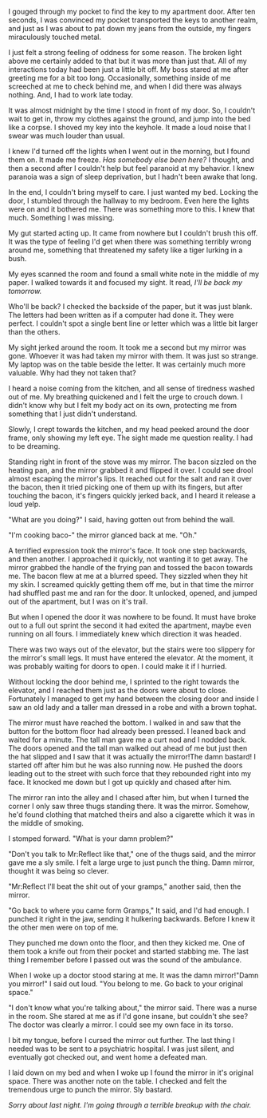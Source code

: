 I gouged through my pocket to find the key to my apartment door. After ten seconds, I was convinced my pocket transported the keys to another realm, and just as I was about to pat down my jeans from the outside, my fingers miraculously touched metal.

I just felt a strong feeling of oddness for some reason. The broken light above me certainly added to that but it was more than just that. All of my interactions today had been just a little bit off. My boss stared at me after greeting me for a bit too long. Occasionally, something inside of me screeched at me to check behind me, and when I did there was always nothing. And, I had to work late today.

It was almost midnight by the time I stood in front of my door. So, I couldn't wait to get in, throw my clothes against the ground, and jump into the bed like a corpse. I shoved my key into the keyhole. It made a loud noise that I swear was much louder than usual.

I knew I'd turned off the lights when I went out in the morning, but I found them on. It made me freeze. *Has somebody else been here?* I thought, and then a second after I couldn't help but feel paranoid at my behavior. I knew paranoia was a sign of sleep deprivation, but I hadn't been awake that long.

In the end, I couldn't bring myself to care. I just wanted my bed. Locking the door, I stumbled through the hallway to my bedroom. Even here the lights were on and it bothered me. There was something more to this. I knew that much. Something I was missing.

My gut started acting up. It came from nowhere but I couldn't brush this off. It was the type of feeling I'd get when there was something terribly wrong around me, something that threatened my safety like a tiger lurking in a bush.

My eyes scanned the room and found a small white note in the middle of my paper. I walked towards it and focused my sight. It read, *I'll be back my tomorrow.*

Who'll be back? I checked the backside of the paper, but it was just blank. The letters had been written as if a computer had done it. They were perfect. I couldn't spot a single bent line or letter which was a little bit larger than the others.

My sight jerked around the room. It took me a second but my mirror was gone. Whoever it was had taken my mirror with them. It was just so strange. My laptop was on the table beside the letter. It was certainly much more valuable. Why had they not taken that?

I heard a noise coming from the kitchen, and all sense of tiredness washed out of me. My breathing quickened and I felt the urge to crouch down. I didn't know why but I felt my body act on its own, protecting me from something that I just didn't understand.

Slowly, I crept towards the kitchen, and my head peeked around the door frame, only showing my left eye. The sight made me question reality. I had to be dreaming.

Standing right in front of the stove was my mirror. The bacon sizzled on the heating pan, and the mirror grabbed it and flipped it over. I could see drool almost escaping the mirror's lips. It reached out for the salt and ran it over the bacon, then it tried picking one of them up with its fingers, but after touching the bacon, it's fingers quickly jerked back, and I heard it release a loud yelp.

"What are you doing?" I said, having gotten out from behind the wall.

"I'm cooking baco-" the mirror glanced back at me. "Oh."

A terrified expression took the mirror's face. It took one step backwards, and then another. I approached it quickly, not wanting it to get away. The mirror grabbed the handle of the frying pan and tossed the bacon towards me. The bacon flew at me at a blurred speed. They sizzled when they hit my skin. I screamed quickly getting them off me, but in that time the mirror had shuffled past me and ran for the door. It unlocked, opened, and jumped out of the apartment, but I was on it's trail.

But when I opened the door it was nowhere to be found. It must have broke out to a full out sprint the second it had exited the apartment, maybe even running on all fours. I immediately knew which direction it was headed.

There was two ways out of the elevator, but the stairs were too slippery for the mirror's small legs. It must have entered the elevator. At the moment, it was probably waiting for doors to open. I could make it if I hurried.

Without locking the door behind me, I sprinted to the right towards the elevator, and I reached them just as the doors were about to close. Fortunately I managed to get my hand between the closing door and inside I saw an old lady and a taller man dressed in a robe and with a brown tophat.

The mirror must have reached the bottom. I walked in and saw that the button for the bottom floor had already been pressed. I leaned back and waited for a minute. The tall man gave me a curt nod and I nodded back. The doors opened and the tall man walked out ahead of me but just then the hat slipped and I saw that it was actually the mirror!The damn bastard! I started off after him but he was also running now. He pushed the doors leading out to the street with such force that they rebounded right into my face. It knocked me down but I got up quickly and chased after him.

The mirror ran into the alley and I chased after him, but when I turned the corner I only saw three thugs standing there. It was the mirror. Somehow, he'd found clothing that matched theirs and also a cigarette which it was in the middle of smoking.

I stomped forward. "What is your damn problem?"

"Don't you talk to Mr:Reflect like that," one of the thugs said, and the mirror gave me a sly smile. I felt a large urge to just punch the thing. Damn mirror, thought it was being so clever.

"Mr:Reflect I'll beat the shit out of your gramps," another said, then the mirror.

"Go back to where you came form Gramps," It said, and I'd had enough. I punched it right in the jaw, sending it hulkering backwards. Before I knew it the other men were on top of me.

They punched me down onto the floor, and then they kicked me. One of them took a knife out from their pocket and started stabbing me. The last thing I remember before I passed out was the sound of the ambulance.

When I woke up a doctor stood staring at me. It was the damn mirror!"Damn you mirror!" I said out loud. "You belong to me. Go back to your original space."

"I don't know what you're talking about," the mirror said. There was a nurse in the room. She stared at me as if I'd gone insane, but couldn't she see? The doctor was clearly a mirror. I could see my own face in its torso.

I bit my tongue, before I cursed the mirror out further. The last thing I needed was to be sent to a psychiatric hospital. I was just silent, and eventually got checked out, and went home a defeated man.

I laid down on my bed and when I woke up I found the mirror in it's original space. There was another note on the table. I checked and felt the tremendous urge to punch the mirror. Sly bastard.

*Sorry about last night. I'm going through a terrible breakup with the chair.*